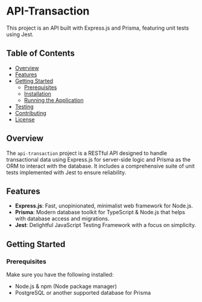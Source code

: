 # API-Transaction

This project is an API built with Express.js and Prisma, featuring unit tests using Jest.

## Table of Contents

- [Overview](#overview)
- [Features](#features)
- [Getting Started](#getting-started)
  - [Prerequisites](#prerequisites)
  - [Installation](#installation)
  - [Running the Application](#running-the-application)
- [Testing](#testing)
- [Contributing](#contributing)
- [License](#license)

## Overview

The `api-transaction` project is a RESTful API designed to handle transactional data using Express.js for server-side logic and Prisma as the ORM to interact with the database. It includes a comprehensive suite of unit tests implemented with Jest to ensure reliability.

## Features

- **Express.js**: Fast, unopinionated, minimalist web framework for Node.js.
- **Prisma**: Modern database toolkit for TypeScript & Node.js that helps with database access and migrations.
- **Jest**: Delightful JavaScript Testing Framework with a focus on simplicity.

## Getting Started

### Prerequisites

Make sure you have the following installed:

- Node.js & npm (Node package manager)
- PostgreSQL or another supported database for Prisma